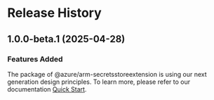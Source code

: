# Release History
    
## 1.0.0-beta.1 (2025-04-28)

### Features Added

The package of @azure/arm-secretsstoreextension is using our next generation design principles. To learn more, please refer to our documentation [Quick Start](https://aka.ms/azsdk/js/mgmt/quickstart).
